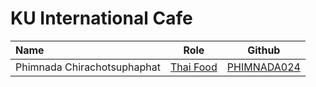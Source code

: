 # KU International Cafe

| Name                        | Role                           | Github          |
|:----------------------------|--------------------------------|-----------------|
| Phimnada Chirachotsuphaphat | [Thai Food](menu.md#thai-food) | [PHIMNADA024](https://github.com/PHIMNADA024) |

